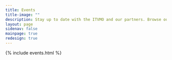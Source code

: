 ```yaml
---
title: Events
title-image: ""
description: Stay up to date with the ITVMO and our partners. Browse our event logs and calendar to learn more about, and register for, upcoming events. Review the past events tab to discover our event archies.
layout: page
sidenav: false
mainpage: true
redesign: true
---
```

<section id="main-page-content" class="usa-graphic-list margin-bottom-4 grid-container padding-0">
  <section id="page-directory" class="grid-container padding-0"></section>
  <div class="grid-container grid-container margin-0 padding-0">
          {% include events.html %}
  </div>
</section>



